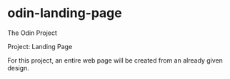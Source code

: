 # odin-landing-page

The Odin Project

Project: Landing Page

For this project, an entire web page will be created from an already given design.